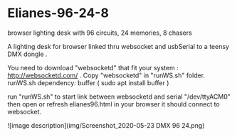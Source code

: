 # Elianes-96-24-8
browser lighting desk with 96 circuits, 24 memories, 8 chasers

A lighting desk for browser linked thru websocket and usbSerial to a teensy DMX dongle . 

You need to download "websocketd" that fit your system : http://websocketd.com/ . 
Copy "websocketd" in "runWS.sh" folder.
runWS.sh dependency: buffer ( sudo apt install buffer )

run "runWS.sh" to start link between websocketd and serial "/dev/ttyACM0"
then open or refresh elianes96.html in your browser it should connect to websocket.

![image description](img/Screenshot_2020-05-23 DMX 96 24.png)
